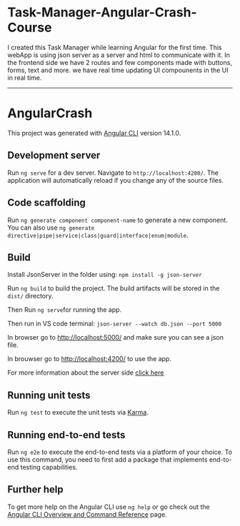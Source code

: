 # Task-Manager-Angular-Crash-Course

I created this Task Manager while learning Angular for the first time. 
This webApp is using json server as a server and html to communicate with it. 
In the frontend side we have 2 routes and few components made with buttons, forms, text and more. 
we have real time updating UI compounents in the UI in real time. 

---------------------------------------------------

# AngularCrash

This project was generated with [Angular CLI](https://github.com/angular/angular-cli) version 14.1.0.

## Development server

Run `ng serve` for a dev server. Navigate to `http://localhost:4200/`. The application will automatically reload if you change any of the source files.

## Code scaffolding

Run `ng generate component component-name` to generate a new component. You can also use `ng generate directive|pipe|service|class|guard|interface|enum|module`.

## Build

Install JsonServer in the folder using: `npm install -g json-server`

Run `ng build` to build the project. The build artifacts will be stored in the `dist/` directory.

Then Run `ng serve`for running the app. 

Then run in VS code terminal: `json-server --watch db.json --port 5000`

In browser go to [http://localhost:5000/](http://localhost:5000/) and make sure you can see a json file. 

In brouwser go to [http://localhost:4200/](http://localhost:4200/) to use the app. 


For more information about the server side [click here](https://www.npmjs.com/package/json-server)

## Running unit tests

Run `ng test` to execute the unit tests via [Karma](https://karma-runner.github.io).

## Running end-to-end tests

Run `ng e2e` to execute the end-to-end tests via a platform of your choice. To use this command, you need to first add a package that implements end-to-end testing capabilities.

## Further help

To get more help on the Angular CLI use `ng help` or go check out the [Angular CLI Overview and Command Reference](https://angular.io/cli) page.

